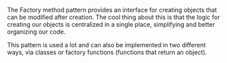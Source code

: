 The Factory method pattern provides an interface for creating objects that can be modified after creation. The cool thing about this is that the logic for creating our objects is centralized in a single place, simplifying and better organizing our code.

This pattern is used a lot and can also be implemented in two different ways, via classes or factory functions (functions that return an object).